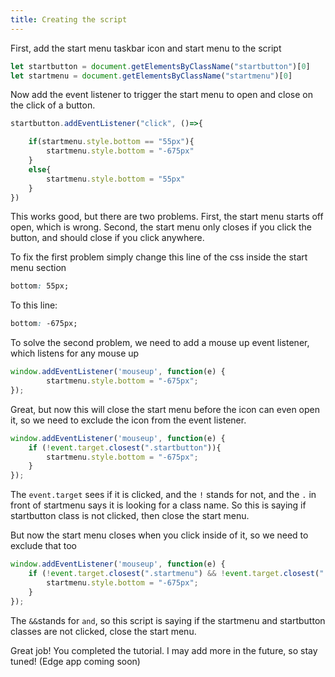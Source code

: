 ```yaml
---
title: Creating the script
---
```


First, add the start menu taskbar icon and start menu to the script

```js
let startbutton = document.getElementsByClassName("startbutton")[0]
let startmenu = document.getElementsByClassName("startmenu")[0]
```

Now add the event listener to trigger the start menu to open and close on the click of a button.

```js
startbutton.addEventListener("click", ()=>{

	if(startmenu.style.bottom == "55px"){
		startmenu.style.bottom = "-675px"
	}
	else{
		startmenu.style.bottom = "55px"
	}
})
```

This works good, but there are two problems. First, the start menu starts off open, which is wrong. Second, the start menu only closes if you click the button, and should close if you click anywhere.

To fix the first problem simply change this line of the css inside the start menu section

```css
bottom: 55px;
```

To this line:

```css
bottom: -675px;
```

To solve the second problem, we need to add a mouse up event listener, which listens for any mouse up

```js
window.addEventListener('mouseup', function(e) {
        startmenu.style.bottom = "-675px";
});
```

Great, but now this will close the start menu before the icon can even open it, so we need to exclude the icon from the event listener.

```js
window.addEventListener('mouseup', function(e) {
    if (!event.target.closest(".startbutton")){
        startmenu.style.bottom = "-675px";
    }
});
```

The `event.target` sees if it is clicked, and the `!` stands for not, and the `.` in front of startmenu says it is looking for a class name. 
So this is saying if startbutton class is not clicked, then close the start menu.

But now the start menu closes when you click inside of it, so we need to exclude that too

```js
window.addEventListener('mouseup', function(e) {
    if (!event.target.closest(".startmenu") && !event.target.closest(".startbutton")){
        startmenu.style.bottom = "-675px";
    }
});
```

The `&&`stands for `and`, so this script is saying if the startmenu and startbutton classes are not clicked, close the start menu.

Great job! You completed the tutorial. I may add more in the future, so stay tuned! (Edge app coming soon)
